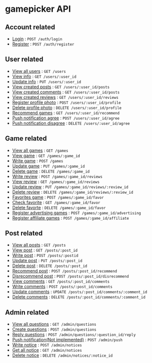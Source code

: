 # gamepicker API

## Account related

* [Login](documents/auth/login.md) : `POST /auth/login`
* [Register](documents/auth/register.md) : `POST /auth/register`

## User related

* [View all users](documents/users/all.md) : `GET /users`
* [View info](documents/users/read.md) : `GET /users/:user_id`
* [Update info](documents/users/update.md) : `PUT /users/:user_id`
* [View created posts](documents/users/posts.md) : `GET /users/:user_id/posts`
* [View created comments](documents/users/comments.md) : `GET /users/:user_id/posts`
* [View created reviews](documents/users/reviews.md) : `GET /users/:user_id/reviews`
* [Register profile photo](documents/users/profile/create.md) : `POST /users/:user_id/profile`
* [Delete profile photo](documents/users/profile/delete.md) : `DELETE /users/:user_id/profile`
* [Recommend games](documents/users/recommend.md) : `GET /users/:user_id/recommend`
* [Push notification agree](documents/users/push/agree.md) : `POST /users/:user_id/agree`
* [Push notification disagree](documents/users/push/disagree.md) : `DELETE /users/:user_id/agree`

## Game related

* [View all games](documents/games/all.md) : `GET /games`
* [View game](documents/games/read.md) : `GET /games/:game_id`
* [Write game](documents/games/create.md) : `POST /games`
* [Update game](documents/games/update.md) : `PUT /games/:game_id`
* [Delete game](documents/games/delete.md) : `DELETE /games/:game_id`
* [Write review](documents/games/reviews/create.md) : `POST /games/:game_id/reviews`
* [View review](documents/games/reviews/read.md) : `GET /games/:game_id/reviews`
* [Update review](documents/games/reviews/update.md) : `PUT /games/:game_id/reviews/:review_id`
* [Delete review](documents/games/reviews/delete.md) : `DELETE /games/:game_id/reviews/:review_id`
* [Favorites game](documents/games/favor/create.md) : `POST /games/:game_id/favor`
* [Check favorite](documents/games/favor/read.md) : `GET /games/:game_id/favor`
* [Delete favorte](documents/games/favor/delete.md) : `DELETE /games/:game_id/favor`
* [Register advertising games](documents/games/advertising.md) : `POST /games/:game_id/advertising`
* [Register affiliate games](documents/games/affiliate.md) : `POST /games/:game_id/affiliate`

## Post related 

* [View all posts](documents/posts/all.md) : `GET /posts`
* [View post](documents/posts/read.md) : `GET /posts/:post_id`
* [Write post](documents/posts/write.md) : `POST /posts/:postid`
* [Update post](documents/posts/update.md) : `PUT /posts/:post_id`
* [Delete post](documents/posts/delete.md) : `DELETE /posts/:post_id`
* [Recommend post](documents/posts/recommend.md) : `POST /posts/:post_id/recommend`
* [Disrecommend post](documents/posts/disrecommed.md) : `POST /posts/:post_id/disrecommend`
* [View comments](documents/posts/comments/read.md) : `GET /posts/:post_id/comments`
* [Write comments](documents/posts/comments/create.md) : `POST /posts/:post_id/comments`
* [Update comments](documents/posts/comments/update.md) : `UPDATE /posts/:post_id/comments/:comment_id`
* [Delete comments](documents/posts/comments/delete.md) : `DELETE /posts/:post_id/comments/:comment_id`

## Admin related

* [View all questions](documents/admin/questions/read.md) : `GET /admin/questions`
* [Create questions](documents/admin/questions/create.md) : `POST /admin/questions`
* [Reply questions](documents/admin/questions/reply.md) : `POST /admin/questions/:question_id/reply`
* [Push notification(Not implemented)](documents/admin/push/create.md) : `POST /admin/push`
* [Write notice](documents/admin/notice/create.md) : `POST /admin/notices`
* [Get all notice](documents/admin/notice/read.md) : `GET /admin/notices`
* [Delete notice](documents/admin/notice/delete.md) : `DELETE /admin/notices/:notice_id`